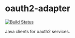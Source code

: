 # oauth2-adapter
[![Build Status](https://jenkins.nathanrahm.com/buildStatus/icon?job=oauth2-adapter)](https://jenkins.nathanrahm.com/job/oauth2-adapter/)

Java clients for oauth2 services.
